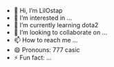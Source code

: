 - 👋 Hi, I’m LilOstap
- 👀 I’m interested in ...
- 🌱 I’m currently learning dota2
- 💞️ I’m looking to collaborate on ...
- 📫 How to reach me ...
- 😄 Pronouns: 777 casic
- ⚡ Fun fact: ...

<!---
LilOstap/LilOstap is a ✨ special ✨ repository because its `README.md` (this file) appears on your GitHub profile.
You can click the Preview link to take a look at your changes.
--->
